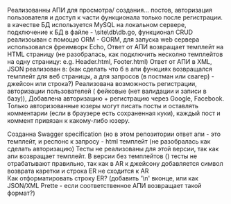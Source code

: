 Реализованны АПИ для просмотра/ создания... постов, авторизация пользователя и доступ к части функционала только после регистрации.
в качестве БД используется MySQL на локальном сервере, подключение к БД в файле - \site\db\db.go,
функционал CRUD реализоыван с помощю ORM - GORM,
для запуска web сервера использовался фреимворк Echo,
Ответ от АПИ возвращает темплейт на HTML страницу (не разобралась, как подключить несколно темплейтов на одну страницу: e.g. Header.html, Footer.html)
Ответ от АПИ в XML, JSON реализован в: (как сделать что б в апи функциях возвращался темплейт для веб страницы, а для запросов (в постман или свагер) - джейсон или строка?)
Реализована возможность регистрации, авторизации пользователей ( фейковые (нет валидации и записи в базу)), 
Добавлена авторизацию + регистрацию через Google, Facebook.
Только авторизованные юзеры могут писать посты и оставлять комментарии (если в браузере есть сохраненная куки), 
каждый пост и коммент привязан к какому-либо юзеру. 
 
Созданна Swagger specification (но в этом репозитории ответ апи - это темплейт, и респонс к запросу - html темплейт (не разобралась  как сделать авторизацию)
Тесты не реализованы для этой версии, так как апи возвращает темплейт.
В версии без темплейтов () тесты не отрабатывают правильно, так как в AR к джейсону добавляется символ возврата каретки и строка ER не сходится к AR	
Как отформатировать строку ER? (добавить '\n' вконце, или как JSON/XML Prette - если соответственное АПИ возвращает такой формат?)